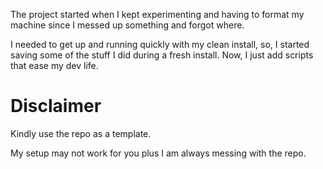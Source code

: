 The project started when I kept experimenting and having to format my machine since I messed up something and forgot where.

I needed to get up and running quickly with my clean install, so, I started saving some of the stuff I did during a fresh install. Now, I just add scripts that ease my dev life.

# Disclaimer

Kindly use the repo as a template.

My setup may not work for you plus I am always messing with the repo.
